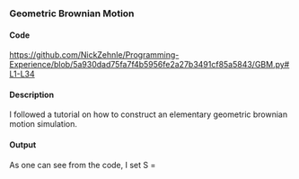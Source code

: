 ### Geometric Brownian Motion

#### Code

https://github.com/NickZehnle/Programming-Experience/blob/5a930dad75fa7f4b5956fe2a27b3491cf85a5843/GBM.py#L1-L34

#### Description
I followed a tutorial on how to construct an elementary geometric brownian motion simulation. 

#### Output
As one can see from the code, I set S = 
